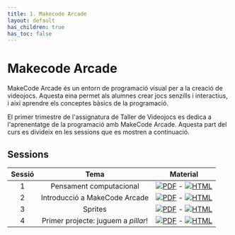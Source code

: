 ```yaml
---
title: 1. Makecode Arcade
layout: default
has_children: true
has_toc: false
---
```


# Makecode Arcade

MakeCode Arcade és un entorn de programació visual per a la creació de videojocs. Aquesta eina permet als alumnes crear jocs senzills i interactius, i així aprendre els conceptes bàsics de la programació.

El primer trimestre de l'assignatura de Taller de Videojocs es dedica a l'aprenentatge de la programació amb MakeCode Arcade. Aquesta part del curs es divideix en les sessions que es mostren a continuació.

## Sessions

| Sessió| Tema | Material |
|:------:|:----:|:--------:|
| 1 | Pensament computacional | [![PDF](https://img.shields.io/badge/-PDF-red)](1.1.-pensament_computacional_1.pdf) - [![HTML](https://img.shields.io/badge/-HTML-blue)](1.1.-pensament_computacional_1.html) |
| 2 | Introducció a MakeCode Arcade | [![PDF](https://img.shields.io/badge/-PDF-red)](1.2.-introduccio_makecode_arcade.pdf) - [![HTML](https://img.shields.io/badge/-HTML-blue)](1.2.-introduccio_makecode_arcade.html) |
| 3 | Sprites | [![PDF](https://img.shields.io/badge/-PDF-red)](1.3.-sprites.pdf) - [![HTML](https://img.shields.io/badge/-HTML-blue)](1.3.-sprites.html) |
| 4 | Primer projecte: juguem a _pillar_! | [![PDF](https://img.shields.io/badge/-PDF-red)](1.4.-primer_project_pillar.pdf) - [![HTML](https://img.shields.io/badge/-HTML-blue)](1.4.-primer_project_pillar.html) |
